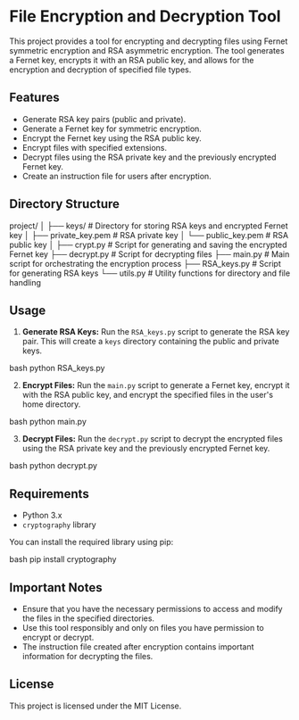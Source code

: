 # File Encryption and Decryption Tool

This project provides a tool for encrypting and decrypting files using Fernet symmetric encryption and RSA asymmetric encryption. The tool generates a Fernet key, encrypts it with an RSA public key, and allows for the encryption and decryption of specified file types.

## Features

- Generate RSA key pairs (public and private).
- Generate a Fernet key for symmetric encryption.
- Encrypt the Fernet key using the RSA public key.
- Encrypt files with specified extensions.
- Decrypt files using the RSA private key and the previously encrypted Fernet key.
- Create an instruction file for users after encryption.

## Directory Structure
project/
│
├── keys/                     # Directory for storing RSA keys and encrypted Fernet key
│   ├── private_key.pem       # RSA private key
│   └── public_key.pem        # RSA public key
│
├── crypt.py                  # Script for generating and saving the encrypted Fernet key
├── decrypt.py                # Script for decrypting files
├── main.py                   # Main script for orchestrating the encryption process
├── RSA_keys.py               # Script for generating RSA keys
└── utils.py                  # Utility functions for directory and file handling



## Usage

1. **Generate RSA Keys:**
   Run the `RSA_keys.py` script to generate the RSA key pair. This will create a `keys` directory containing the public and private keys.

bash
python RSA_keys.py


2. **Encrypt Files:**
   Run the `main.py` script to generate a Fernet key, encrypt it with the RSA public key, and encrypt the specified files in the user's home directory.

bash
python main.py


3. **Decrypt Files:**
   Run the `decrypt.py` script to decrypt the encrypted files using the RSA private key and the previously encrypted Fernet key.

bash
python decrypt.py


## Requirements

- Python 3.x
- `cryptography` library

You can install the required library using pip:

bash
pip install cryptography


## Important Notes

- Ensure that you have the necessary permissions to access and modify the files in the specified directories.
- Use this tool responsibly and only on files you have permission to encrypt or decrypt.
- The instruction file created after encryption contains important information for decrypting the files.

## License

This project is licensed under the MIT License.
